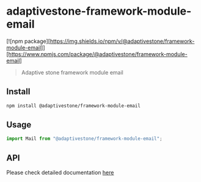 # adaptivestone-framework-module-email

[![npm package][https://img.shields.io/npm/v/@adaptivestone/framework-module-email]][https://www.npmjs.com/package/@adaptivestone/framework-module-email]

> Adaptive stone framework module email

## Install

```bash
npm install @adaptivestone/framework-module-email
```

## Usage

```ts
import Mail from "@adaptivestone/framework-module-email";
```

## API

Please check detailed documentation [here](https://framework.adaptivestone.com/docs/email)
